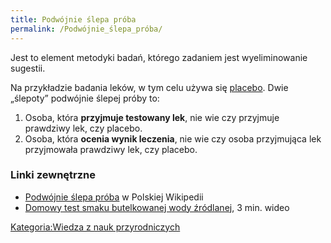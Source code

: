 ```yaml
---
title: Podwójnie ślepa próba
permalink: /Podwójnie_ślepa_próba/
---
```


Jest to element metodyki badań, którego zadaniem jest wyeliminowanie sugestii.

Na przykładzie badania leków, w tym celu używa się [placebo](/atopedia/placebo "wikilink"). Dwie „ślepoty” podwójnie ślepej próby to:

1.  Osoba, która **przyjmuje testowany lek**, nie wie czy przyjmuje prawdziwy lek, czy placebo.
2.  Osoba, która **ocenia wynik leczenia**, nie wie czy osoba przyjmująca lek przyjmowała prawdziwy lek, czy placebo.

### Linki zewnętrzne

-   [Podwójnie ślepa próba](/atopedia/wikipedia:Podwójnie_ślepa_próba "wikilink") w Polskiej Wikipedii
-   [Domowy test smaku butelkowanej wody źródlanej](http://www.youtube.com/watch?v=Y4cHRTjUMGA), 3 min. wideo

[Kategoria:Wiedza z nauk przyrodniczych](/atopedia/Kategoria:Wiedza_z_nauk_przyrodniczych "wikilink")